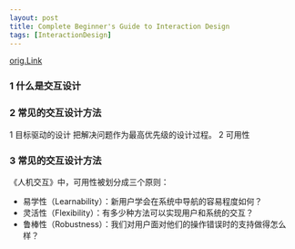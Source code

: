 ```yaml
---
layout: post
title: Complete Beginner's Guide to Interaction Design
tags: [InteractionDesign]
---
```


[orig.Link](http://www.uisdc.com/head-first-interaction-design)

<!--more-->

### 1 什么是交互设计


### 2 常见的交互设计方法
1 目标驱动的设计
把解决问题作为最高优先级的设计过程。
2 可用性


### 3 常见的交互设计方法

《人机交互》中，可用性被划分成三个原则：
- 易学性（Learnability）：新用户学会在系统中导航的容易程度如何？
- 灵活性（Flexibility）：有多少种方法可以实现用户和系统的交互？
- 鲁棒性（Robustness）：我们对用户面对他们的操作错误时的支持做得怎么样？
